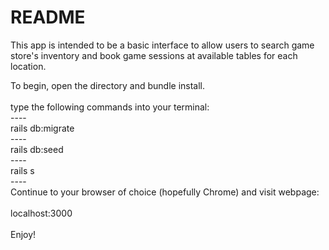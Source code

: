 # README

This app is intended to be a basic interface to allow users to search game store's inventory and book game sessions at available tables for each location.

To begin, open the directory and bundle install.<br>
<br>
type the following commands into your terminal:<br>
----<br>
rails db:migrate<br>
----<br>
rails db:seed<br>
----<br>
rails s<br>
----<br>
Continue to your browser of choice (hopefully Chrome) and visit webpage:<br>
<br>
localhost:3000<br>
<br>
Enjoy!